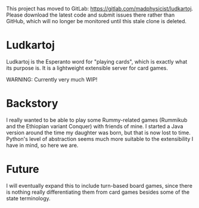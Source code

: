 This project has moved to GitLab: https://gitlab.com/madphysicist/ludkartoj. Please download the latest code and submit issues there rather than GitHub, which will no longer be monitored until this stale clone is deleted.

Ludkartoj
=========

Ludkartoj is the Esperanto word for "playing cards", which is exactly what its
purpose is. It is a lightweight extensible server for card games.

WARNING: Currently very much WIP!


Backstory
=========

I really wanted to be able to play some Rummy-related games (Rummikub and the
Ethiopian variant Conquer) with friends of mine. I started a Java version
around the time my daughter was born, but that is now lost to time. Python's
level of abstraction seems much more suitable to the extensibility I have in
mind, so here we are.


Future
======

I will eventually expand this to include turn-based board games, since there
is nothing really differentiating them from card games besides some of the
state terminology.
